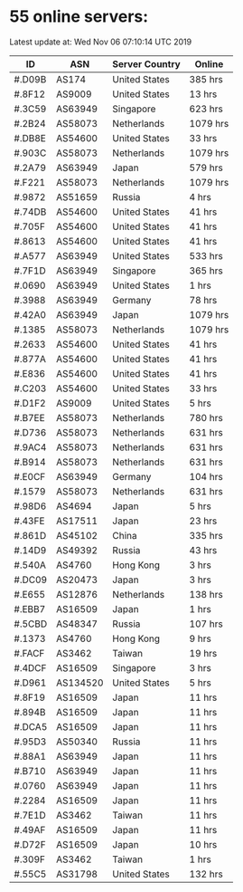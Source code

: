 # 55 online servers:

Latest update at: Wed Nov 06 07:10:14 UTC 2019

| ID | ASN | Server Country | Online |
| -- | --- | -------------- | ------ |
| #.D09B | AS174 | United States | 385 hrs |
| #.8F12 | AS9009 | United States | 13 hrs |
| #.3C59 | AS63949 | Singapore | 623 hrs |
| #.2B24 | AS58073 | Netherlands | 1079 hrs |
| #.DB8E | AS54600 | United States | 33 hrs |
| #.903C | AS58073 | Netherlands | 1079 hrs |
| #.2A79 | AS63949 | Japan | 579 hrs |
| #.F221 | AS58073 | Netherlands | 1079 hrs |
| #.9872 | AS51659 | Russia | 4 hrs |
| #.74DB | AS54600 | United States | 41 hrs |
| #.705F | AS54600 | United States | 41 hrs |
| #.8613 | AS54600 | United States | 41 hrs |
| #.A577 | AS63949 | United States | 533 hrs |
| #.7F1D | AS63949 | Singapore | 365 hrs |
| #.0690 | AS63949 | United States | 1 hrs |
| #.3988 | AS63949 | Germany | 78 hrs |
| #.42A0 | AS63949 | Japan | 1079 hrs |
| #.1385 | AS58073 | Netherlands | 1079 hrs |
| #.2633 | AS54600 | United States | 41 hrs |
| #.877A | AS54600 | United States | 41 hrs |
| #.E836 | AS54600 | United States | 41 hrs |
| #.C203 | AS54600 | United States | 33 hrs |
| #.D1F2 | AS9009 | United States | 5 hrs |
| #.B7EE | AS58073 | Netherlands | 780 hrs |
| #.D736 | AS58073 | Netherlands | 631 hrs |
| #.9AC4 | AS58073 | Netherlands | 631 hrs |
| #.B914 | AS58073 | Netherlands | 631 hrs |
| #.E0CF | AS63949 | Germany | 104 hrs |
| #.1579 | AS58073 | Netherlands | 631 hrs |
| #.98D6 | AS4694 | Japan | 5 hrs |
| #.43FE | AS17511 | Japan | 23 hrs |
| #.861D | AS45102 | China | 335 hrs |
| #.14D9 | AS49392 | Russia | 43 hrs |
| #.540A | AS4760 | Hong Kong | 3 hrs |
| #.DC09 | AS20473 | Japan | 3 hrs |
| #.E655 | AS12876 | Netherlands | 138 hrs |
| #.EBB7 | AS16509 | Japan | 1 hrs |
| #.5CBD | AS48347 | Russia | 107 hrs |
| #.1373 | AS4760 | Hong Kong | 9 hrs |
| #.FACF | AS3462 | Taiwan | 19 hrs |
| #.4DCF | AS16509 | Singapore | 3 hrs |
| #.D961 | AS134520 | United States | 5 hrs |
| #.8F19 | AS16509 | Japan | 11 hrs |
| #.894B | AS16509 | Japan | 11 hrs |
| #.DCA5 | AS16509 | Japan | 11 hrs |
| #.95D3 | AS50340 | Russia | 11 hrs |
| #.88A1 | AS63949 | Japan | 11 hrs |
| #.B710 | AS63949 | Japan | 11 hrs |
| #.0760 | AS63949 | Japan | 11 hrs |
| #.2284 | AS16509 | Japan | 11 hrs |
| #.7E1D | AS3462 | Taiwan | 11 hrs |
| #.49AF | AS16509 | Japan | 11 hrs |
| #.D72F | AS16509 | Japan | 10 hrs |
| #.309F | AS3462 | Taiwan | 1 hrs |
| #.55C5 | AS31798 | United States | 132 hrs |

